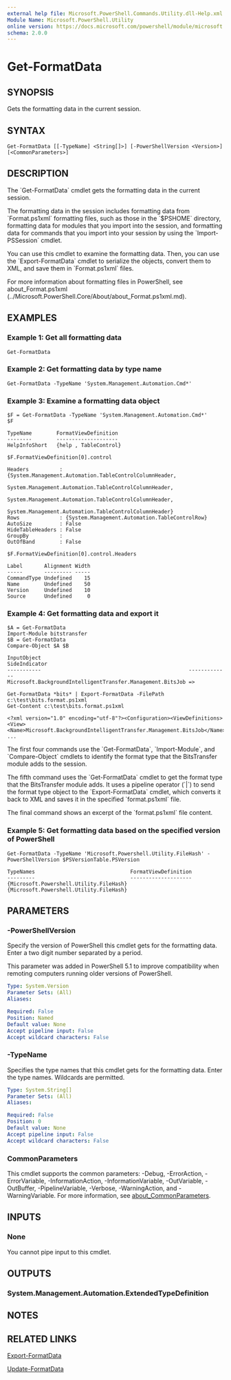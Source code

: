 ```yaml
---
external help file: Microsoft.PowerShell.Commands.Utility.dll-Help.xml
Module Name: Microsoft.PowerShell.Utility
online version: https://docs.microsoft.com/powershell/module/microsoft.powershell.utility/get-formatdata?view=powershell-7.1&WT.mc_id=ps-gethelp
schema: 2.0.0
---
```


# Get-FormatData

## SYNOPSIS
Gets the formatting data in the current session.

## SYNTAX

```
Get-FormatData [[-TypeName] <String[]>] [-PowerShellVersion <Version>] [<CommonParameters>]
```

## DESCRIPTION
The \`Get-FormatData\` cmdlet gets the formatting data in the current session.

The formatting data in the session includes formatting data from \`Format.ps1xml\` formatting files, such as those in the \`$PSHOME\` directory, formatting data for modules that you import into the session, and formatting data for commands that you import into your session by using the \`Import-PSSession\` cmdlet.

You can use this cmdlet to examine the formatting data.
Then, you can use the \`Export-FormatData\` cmdlet to serialize the objects, convert them to XML, and save them in \`Format.ps1xml\` files.

For more information about formatting files in PowerShell, see about_Format.ps1xml (../Microsoft.PowerShell.Core/About/about_Format.ps1xml.md).

## EXAMPLES

### Example 1: Get all formatting data
```
Get-FormatData
```

### Example 2: Get formatting data by type name
```
Get-FormatData -TypeName 'System.Management.Automation.Cmd*'
```

### Example 3: Examine a formatting data object
```
$F = Get-FormatData -TypeName 'System.Management.Automation.Cmd*'
$F

TypeName        FormatViewDefinition
--------        --------------------
HelpInfoShort   {help , TableControl}

$F.FormatViewDefinition[0].control

Headers          : {System.Management.Automation.TableControlColumnHeader,
                   System.Management.Automation.TableControlColumnHeader,
                   System.Management.Automation.TableControlColumnHeader,
                   System.Management.Automation.TableControlColumnHeader}
Rows             : {System.Management.Automation.TableControlRow}
AutoSize         : False
HideTableHeaders : False
GroupBy          :
OutOfBand        : False

$F.FormatViewDefinition[0].control.Headers

Label       Alignment Width
-----       --------- -----
CommandType Undefined    15
Name        Undefined    50
Version     Undefined    10
Source      Undefined     0
```

### Example 4: Get formatting data and export it
```
$A = Get-FormatData
Import-Module bitstransfer
$B = Get-FormatData
Compare-Object $A $B

InputObject                                                SideIndicator
-----------                                                -------------
Microsoft.BackgroundIntelligentTransfer.Management.BitsJob =>

Get-FormatData *bits* | Export-FormatData -FilePath c:\test\bits.format.ps1xml
Get-Content c:\test\bits.format.ps1xml

<?xml version="1.0" encoding="utf-8"?><Configuration><ViewDefinitions>
<View><Name>Microsoft.BackgroundIntelligentTransfer.Management.BitsJob</Name>
...
```

The first four commands use the \`Get-FormatData\`, \`Import-Module\`, and \`Compare-Object\` cmdlets to identify the format type that the BitsTransfer module adds to the session.

The fifth command uses the \`Get-FormatData\` cmdlet to get the format type that the BitsTransfer module adds.
It uses a pipeline operator (\`|\`) to send the format type object to the \`Export-FormatData\` cmdlet, which converts it back to XML and saves it in the specified \`format.ps1xml\` file.

The final command shows an excerpt of the \`format.ps1xml\` file content.

### Example 5: Get formatting data based on the specified version of PowerShell
```
Get-FormatData -TypeName 'Microsoft.Powershell.Utility.FileHash' -PowerShellVersion $PSVersionTable.PSVersion

TypeNames                               FormatViewDefinition
---------                               --------------------
{Microsoft.Powershell.Utility.FileHash} {Microsoft.Powershell.Utility.FileHash}
```

## PARAMETERS

### -PowerShellVersion
Specify the version of PowerShell this cmdlet gets for the formatting data.
Enter a two digit number separated by a period.

This parameter was added in PowerShell 5.1 to improve compatibility when remoting computers running older versions of PowerShell.

```yaml
Type: System.Version
Parameter Sets: (All)
Aliases:

Required: False
Position: Named
Default value: None
Accept pipeline input: False
Accept wildcard characters: False
```

### -TypeName
Specifies the type names that this cmdlet gets for the formatting data.
Enter the type names.
Wildcards are permitted.

```yaml
Type: System.String[]
Parameter Sets: (All)
Aliases:

Required: False
Position: 0
Default value: None
Accept pipeline input: False
Accept wildcard characters: False
```

### CommonParameters
This cmdlet supports the common parameters: -Debug, -ErrorAction, -ErrorVariable, -InformationAction, -InformationVariable, -OutVariable, -OutBuffer, -PipelineVariable, -Verbose, -WarningAction, and -WarningVariable. For more information, see [about_CommonParameters](http://go.microsoft.com/fwlink/?LinkID=113216).

## INPUTS

### None
You cannot pipe input to this cmdlet.

## OUTPUTS

### System.Management.Automation.ExtendedTypeDefinition
## NOTES

## RELATED LINKS

[Export-FormatData]()

[Update-FormatData]()


